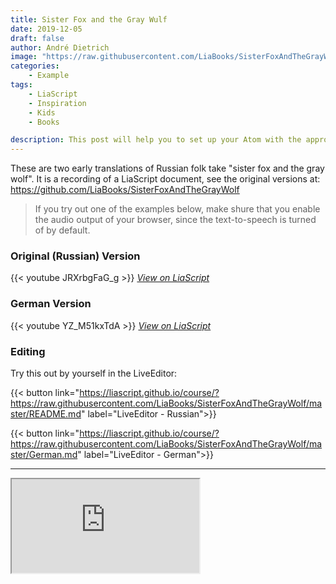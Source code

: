 ```yaml
---
title: Sister Fox and the Gray Wulf
date: 2019-12-05
draft: false
author: André Dietrich
image: "https://raw.githubusercontent.com/LiaBooks/SisterFoxAndTheGrayWolf/master/pic/20.png"
categories: 
    - Example
tags: 
    - LiaScript
    - Inspiration
    - Kids
    - Books

description: This post will help you to set up your Atom with the appropriate plugins to speed up your development process.
---
```


These are two early translations of Russian folk take "sister fox and the gray wolf".
It is a recording of a LiaScript document, see the original versions at:
https://github.com/LiaBooks/SisterFoxAndTheGrayWolf

> If you try out one of the examples below, make shure that you enable the audio output of your browser, since the text-to-speech is turned of by default.

### Original (Russian) Version

{{< youtube JRXrbgFaG_g >}}
_[View on LiaScript](https://liascript.github.io/course/?https://raw.githubusercontent.com/LiaBooks/SisterFoxAndTheGrayWolf/master/README.md)_


### German Version

{{< youtube YZ_M51kxTdA >}}
_[View on LiaScript](https://liascript.github.io/course/?https://raw.githubusercontent.com/LiaBooks/SisterFoxAndTheGrayWolf/master/German.md)_


### Editing

Try this out by yourself in the LiveEditor:

{{< button link="https://liascript.github.io/course/?https://raw.githubusercontent.com/LiaBooks/SisterFoxAndTheGrayWolf/master/README.md" label="LiveEditor - Russian">}}

{{< button link="https://liascript.github.io/course/?https://raw.githubusercontent.com/LiaBooks/SisterFoxAndTheGrayWolf/master/German.md" label="LiveEditor - German">}}

---

<iframe class="liveeditor" src="https://liascript.github.io/LiveEditor/?/show/file/https://raw.githubusercontent.com/LiaBooks/SisterFoxAndTheGrayWolf/master/README.md"></iframe>
